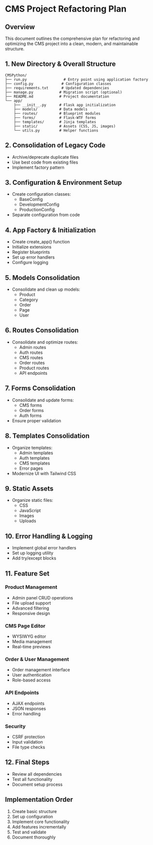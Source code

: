 # CMS Project Refactoring Plan

## Overview
This document outlines the comprehensive plan for refactoring and optimizing the CMS project into a clean, modern, and maintainable structure.

## 1. New Directory & Overall Structure
```
CMSPython/
├── run.py                 # Entry point using application factory
├── config.py             # Configuration classes
├── requirements.txt      # Updated dependencies
├── manage.py            # Migration script (optional)
├── README.md            # Project documentation
└── app/
    ├── __init__.py      # Flask app initialization
    ├── models/          # Data models
    ├── routes/          # Blueprint modules
    ├── forms/           # Flask-WTF forms
    ├── templates/       # Jinja templates
    ├── static/          # Assets (CSS, JS, images)
    └── utils.py         # Helper functions
```

## 2. Consolidation of Legacy Code
- Archive/deprecate duplicate files
- Use best code from existing files
- Implement factory pattern

## 3. Configuration & Environment Setup
- Create configuration classes:
  - BaseConfig
  - DevelopmentConfig
  - ProductionConfig
- Separate configuration from code

## 4. App Factory & Initialization
- Create create_app() function
- Initialize extensions
- Register blueprints
- Set up error handlers
- Configure logging

## 5. Models Consolidation
- Consolidate and clean up models:
  - Product
  - Category
  - Order
  - Page
  - User

## 6. Routes Consolidation
- Consolidate and optimize routes:
  - Admin routes
  - Auth routes
  - CMS routes
  - Order routes
  - Product routes
  - API endpoints

## 7. Forms Consolidation
- Consolidate and update forms:
  - CMS forms
  - Order forms
  - Auth forms
- Ensure proper validation

## 8. Templates Consolidation
- Organize templates:
  - Admin templates
  - Auth templates
  - CMS templates
  - Error pages
- Modernize UI with Tailwind CSS

## 9. Static Assets
- Organize static files:
  - CSS
  - JavaScript
  - Images
  - Uploads

## 10. Error Handling & Logging
- Implement global error handlers
- Set up logging utility
- Add try/except blocks

## 11. Feature Set
### Product Management
- Admin panel CRUD operations
- File upload support
- Advanced filtering
- Responsive design

### CMS Page Editor
- WYSIWYG editor
- Media management
- Real-time previews

### Order & User Management
- Order management interface
- User authentication
- Role-based access

### API Endpoints
- AJAX endpoints
- JSON responses
- Error handling

### Security
- CSRF protection
- Input validation
- File type checks

## 12. Final Steps
- Review all dependencies
- Test all functionality
- Document setup process

## Implementation Order
1. Create basic structure
2. Set up configuration
3. Implement core functionality
4. Add features incrementally
5. Test and validate
6. Document thoroughly
